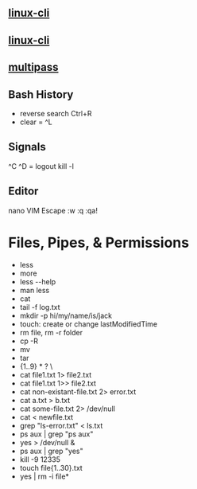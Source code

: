## [linux-cli](http://bit.ly/linux-cli)
## [linux-cli](https://btholt.github.io/complete-intro-to-linux-and-the-cli/)
## [multipass](https://multipass.run/)

## Bash History
* reverse search Ctrl+R
* clear = ^L

## Signals
^C 
^D = logout
kill -l

## Editor
nano
VIM Escape  :w :q :qa!

# Files, Pipes, & Permissions
* less 
* more
* less --help
* man less
* cat   
* tail -f log.txt
* mkdir -p hi/my/name/is/jack
* touch: create or change lastModifiedTime
* rm file, rm -r folder 
* cp -R
* mv  
* tar
* {1..9} * ? \
* cat file1.txt 1> file2.txt
* cat file1.txt 1>> file2.txt
* cat non-existant-file.txt 2> error.txt
* cat a.txt > b.txt
* cat some-file.txt 2> /dev/null
* cat < newfile.txt
* grep "ls-error.txt" < ls.txt
* ps aux | grep "ps aux"
* yes > /dev/null &
* ps aux | grep "yes"
* kill -9 12335
* touch file{1..30}.txt
* yes | rm -i file*
